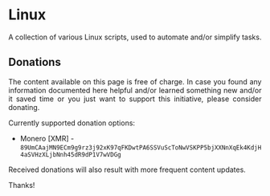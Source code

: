 # Linux

A collection of various Linux scripts, used to automate and/or simplify tasks.

## Donations

<p align="justify">The content available on this page is free of charge. In case you found any information documented here helpful and/or learned something new and/or it saved time or you just want to support this initiative, please consider donating.</p>

Currently supported donation options:

* Monero [XMR] - `89UmCAajMN9ECm9g9rz3j92xK97qFKDwtPA6SSVuScToNwVSKPP5bjXXNnXqEk4KdjH4aSVHzXLjbNnh45dR9dP1V7wVDGg`

<p align="justify">Received donations will also result with more frequent content updates.</p>

Thanks!
